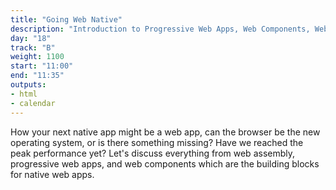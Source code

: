 ```yaml
---
title: "Going Web Native"
description: "Introduction to Progressive Web Apps, Web Components, Web Assembly."
day: "18"
track: "B"
weight: 1100
start: "11:00"
end: "11:35"
outputs:
- html
- calendar
---
```


How your next native app might be a web app, can the browser be the new operating system, or is there something missing? Have we reached the peak performance yet? Let's discuss everything from web assembly, progressive web apps, and web components which are the building blocks for native web apps.